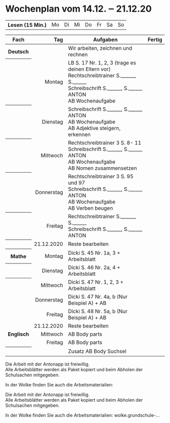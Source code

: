 # Wochenplan vom 14.12. ‒ 21.12.20


<table><tr><th>Lesen (15 Min.)<td>Mo<td>Di<td>Mi<td>Do<td>Fr<td>Sa<td>So</tr></table>


<table>
<thead>
<tr><th>Fach</th><th style='text-align:right;' >Tag</th><th>Aufgaben</th><th>Fertig</th></tr></thead>
<tbody>
<tr><th><strong>Deutsch</strong></td><td style='text-align:right;' >&nbsp;</td><td>Wir arbeiten, zeichnen und rechnen</td><td>&nbsp;</td></tr>
<tr><th>&nbsp;</th><td align=right> Montag    </td><td>LB S. 17 Nr. 1, 2, 3 (trage es deinen Eltern vor)<br>Rechtschreibtrainer S.______, S.______<br>Schreibschrift S.______, S.______<br>ANTON️<br>AB Wochenaufgabe</td><td>&nbsp;</td></tr>
<tr><th>&nbsp;</th><td align=right> Dienstag  </td><td>Schreibschrift S.______, S.______<br>ANTON<br>AB Wochenaufgabe<br>AB Adjektive steigern, erkennen</td><td>&nbsp;</td></tr>
<tr><th>&nbsp;</th><td align=right> Mittwoch  </td><td>Rechtschreibtrainer 3 S. 8- 11<br>Schreibschrift S.______, S.______<br>ANTON<br>AB Wochenaufgabe<br>AB Nomen zusammensetzen</td><td>&nbsp;</td></tr>
<tr><th>&nbsp;</th><td align=right> Donnerstag</td><td>Rechtschreibtrainer 3 S. 95 und 97<br>Schreibschrift S.______, S.______<br>ANTON<br>AB Wochenaufgabe<br>AB Verben beugen</td><td>&nbsp;</td></tr>
<tr><th>&nbsp;</th><td align=right> Freitag   </td><td>Rechtschreibtrainer S.______, S.______<br>Schreibschrift S.______, S.______<br>ANTON</td><td>&nbsp;</td></tr>
<tr><th>&nbsp;</th><td align=right> 21.12.2020</td><td>Reste bearbeiten</td><td>&nbsp;</td></tr>
<tr><th>Mathe </td><td align=right> Montag    </td><td>Dicki S. 45 Nr. 1a, 3 + Arbeitsblatt</td><td>&nbsp;</td></tr>
<tr><th>&nbsp;</th><td align=right> Dienstag  </td><td>Dicki S. 46 Nr. 2a, 4 + Arbeitsblatt</td><td>&nbsp;</td></tr>
<tr><th>&nbsp;</th><td align=right> Mittwoch  </td><td>Dicki S. 47 Nr. 1, 2, 3 + Arbeitsblatt</td><td>&nbsp;</td></tr><tr><td style='text-align:center;' >&nbsp;</td><td style='text-align:right;' >Donnerstag</td><td>Dicki S. 47 Nr. 4a, b (Nur Beispiel A) + AB</td><td>&nbsp;</td></tr><tr><td style='text-align:center;' >&nbsp;</td><td style='text-align:right;' >Freitag</td><td>Dicki S. 48 Nr. 5a, b (Nur Beispiel A) + AB</td><td>&nbsp;</td></tr><tr><td style='text-align:center;' >&nbsp;</td><td style='text-align:right;' >21.12.2020</td><td>Reste bearbeiten</td><td>&nbsp;</td></tr><tr><td style='text-align:center;' ><strong>Englisch</strong></td><td style='text-align:right;' >Mittwoch</td><td>AB Body parts</td><td>&nbsp;</td></tr><tr><td style='text-align:center;' >&nbsp;</td><td style='text-align:right;' >Freitag</td><td>AB Body parts</td><td>&nbsp;</td></tr>
<tr><th>&nbsp;</th><td align=right> &nbsp;    </td><td>Zusatz AB Body Suchsel</td><td>&nbsp;</td></tr></tbody>
</table>

<p>Die Arbeit mit der Antonapp ist freiwillig.<br/>Alle Arbeitsblätter werden als Paket kopiert und beim Abholen der Schulsachen mitgegeben.</p>
<p>In der Wolke finden Sie auch die Arbeitsmaterialien:</p>

Die Arbeit mit der Antonapp ist freiwillig.  
Alle Arbeitsblätter werden als Paket kopiert und beim Abholen der Schulsachen mitgegeben.

In der Wolke finden Sie auch die Arbeitsmaterialien: wolke.grundschule-...
